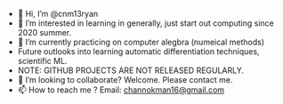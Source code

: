- 👋 Hi, I’m @cnm13ryan
- 👀 I’m interested in learning in generally, just start out computing since 2020 summer.
- 🌱 I’m currently practicing on computer alegbra (numeical methods)
- Future outlooks into learning automatic differentiation techniques, scientific ML.
- NOTE: GITHUB PROJECTS ARE NOT RELEASED REGULARLY.
- 💞️ I’m looking to collaborate? Welcome. Please contact me.
- 📫 How to reach me ? Email: channokman16@gmail.com
